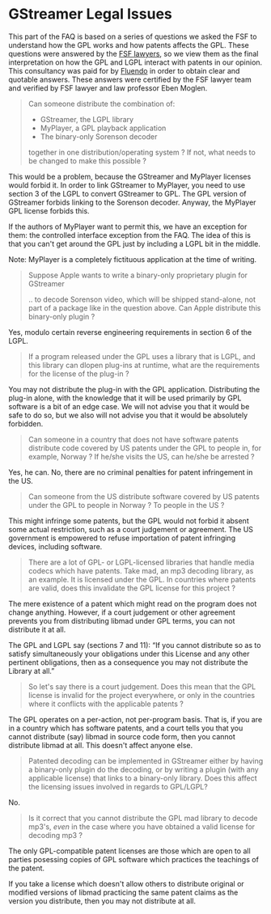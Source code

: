 # GStreamer Legal Issues

<!-- FIXME: this entire section seems out of date and a bit weird. No one
     ever asks questions like that any more. Should be made more relevant -->

This part of the FAQ is based on a series of questions we asked the FSF
to understand how the GPL works and how patents affects the GPL. These
questions were answered by the [FSF lawyers](http://www.fsf.org/), so we
view them as the final interpretation on how the GPL and LGPL interact
with patents in our opinion. This consultancy was paid for by
[Fluendo](http://www.fluendo.com/) in order to obtain clear and quotable
answers. These answers were certified by the FSF lawyer team and
verified by FSF lawyer and law professor Eben Moglen.

> Can someone distribute the combination of:
>  - GStreamer, the LGPL library
>  - MyPlayer, a GPL playback application
>  - The binary-only Sorenson decoder
>
> together in one distribution/operating system ? If not, what needs to be
> changed to make this possible ?

This would be a problem, because the GStreamer and MyPlayer
licenses would forbid it. In order to link GStreamer to MyPlayer, you
need to use section 3 of the LGPL to convert GStreamer to GPL. The GPL
version of GStreamer forbids linking to the Sorenson decoder. Anyway,
the MyPlayer GPL license forbids this.

If the authors of MyPlayer want to permit this, we have an exception for
them: the controlled interface exception from the FAQ. The idea of this
is that you can't get around the GPL just by including a LGPL bit in the
middle.

Note: MyPlayer is a completely fictituous application at the time of
writing.

> Suppose Apple wants to write a binary-only proprietary plugin for GStreamer
>
> .. to decode Sorenson video, which will be shipped stand-alone,
> not part of a package like in the question above. Can Apple distribute
> this binary-only plugin ?

Yes, modulo certain reverse engineering requirements in section 6
of the LGPL.

> If a program released under the GPL uses a library that is LGPL, and
> this library can dlopen plug-ins at runtime, what are the requirements
> for the license of the plug-in ?

You may not distribute the plug-in with the GPL application.
Distributing the plug-in alone, with the knowledge that it will be used
primarily by GPL software is a bit of an edge case. We will not advise
you that it would be safe to do so, but we also will not advise you that
it would be absolutely forbidden.

> Can someone in a country that does not have software patents
> distribute code covered by US patents under the GPL to people in, for
> example, Norway ? If he/she visits the US, can he/she be arrested ?

Yes, he can. No, there are no criminal penalties for patent
infringement in the US.

> Can someone from the US distribute software covered by US patents
> under the GPL to people in Norway ? To people in the US ?

This might infringe some patents, but the GPL would not forbid it
absent some actual restriction, such as a court judgement or agreement.
The US government is empowered to refuse importation of patent
infringing devices, including software.

> There are a lot of GPL- or LGPL-licensed libraries that handle media
> codecs which have patents. Take mad, an mp3 decoding library, as an
> example. It is licensed under the GPL. In countries where patents are
> valid, does this invalidate the GPL license for this project ?

The mere existence of a patent which might read on the program
does not change anything. However, if a court judgement or other
agreement prevents you from distributing libmad under GPL terms, you can
not distribute it at all.

The GPL and LGPL say (sections 7 and 11): “If you cannot distribute so
as to satisfy simultaneously your obligations under this License and any
other pertinent obligations, then as a consequence you may not
distribute the Library at all.”

> So let's say there is a court judgement. Does this mean that the GPL
> license is invalid for the project everywhere, or only in the
> countries where it conflicts with the applicable patents ?

The GPL operates on a per-action, not per-program basis. That is,
if you are in a country which has software patents, and a court tells
you that you cannot distribute (say) libmad in source code form, then
you cannot distribute libmad at all. This doesn't affect anyone else.

> Patented decoding can be implemented in GStreamer either by having a
> binary-only plugin do the decoding, or by writing a plugin (with any
> applicable license) that links to a binary-only library. Does this
> affect the licensing issues involved in regards to GPL/LGPL?

No.

> Is it correct that you cannot distribute the GPL mad library to decode
> mp3's, *even* in the case where you have obtained a valid license for
> decoding mp3 ?

The only GPL-compatible patent licenses are those which are open
to all parties posessing copies of GPL software which practices the
teachings of the patent.

If you take a license which doesn't allow others to distribute original
or modified versions of libmad practicing the same patent claims as the
version you distribute, then you may not distribute at all.
